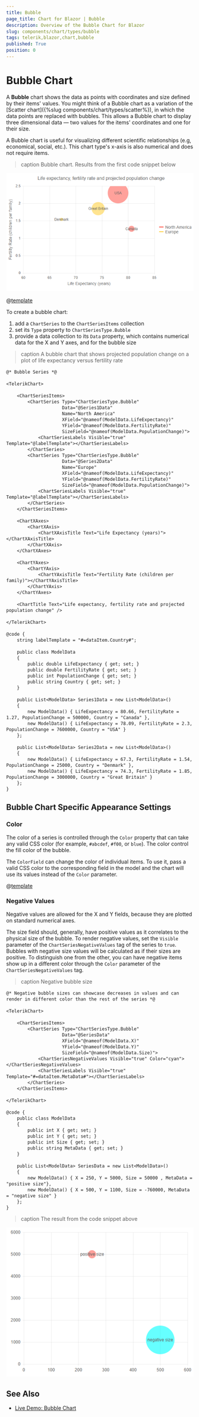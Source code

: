 ```yaml
---
title: Bubble
page_title: Chart for Blazor | Bubble
description: Overview of the Bubble Chart for Blazor
slug: components/chart/types/bubble
tags: telerik,blazor,chart,bubble
published: True
position: 0
---
```


# Bubble Chart

A **Bubble** chart shows the data as points with coordinates and size defined by their items' values. You might think of a Bubble chart as a variation of the [Scatter chart]({%slug components/chart/types/scatter%}), in which the data points are replaced with bubbles. This allows a Bubble chart to display three dimensional data — two values for the items' coordinates and one for their size. 

A Bubble chart is useful for visualizing different scientific relationships (e.g, economical, social, etc.). This chart type's x-axis is also numerical and does not require items.

>caption Bubble chart. Results from the first code snippet below

![](images/basic-bubble-chart.png)

@[template](/_contentTemplates/chart/link-to-basics.md#understand-basics-and-databinding-first)

To create a bubble chart:

1. add a `ChartSeries` to the `ChartSeriesItems` collection
2. set its `Type` property to `ChartSeriesType.Bubble`
3. provide a data collection to its `Data` property, which contains numerical data for the X and Y axes, and for the bubble size


>caption A bubble chart that shows projected population change on a plot of life expectancy versus fertility rate

````CSHTML
@* Bubble Series *@

<TelerikChart>

    <ChartSeriesItems>
        <ChartSeries Type="ChartSeriesType.Bubble"
                     Data="@Series1Data"
                     Name="North America"
                     XField="@nameof(ModelData.LifeExpectancy)"
                     YField="@nameof(ModelData.FertilityRate)"
                     SizeField="@nameof(ModelData.PopulationChange)">
            <ChartSeriesLabels Visible="true" Template="@labelTemplate"></ChartSeriesLabels>
        </ChartSeries>
        <ChartSeries Type="ChartSeriesType.Bubble"
                     Data="@Series2Data"
                     Name="Europe"
                     XField="@nameof(ModelData.LifeExpectancy)"
                     YField="@nameof(ModelData.FertilityRate)"
                     SizeField="@nameof(ModelData.PopulationChange)">
            <ChartSeriesLabels Visible="true" Template="@labelTemplate"></ChartSeriesLabels>
        </ChartSeries>
    </ChartSeriesItems>

    <ChartXAxes>
        <ChartXAxis>
            <ChartXAxisTitle Text="Life Expectancy (years)"></ChartXAxisTitle>
        </ChartXAxis>
    </ChartXAxes>

    <ChartYAxes>
        <ChartYAxis>
            <ChartYAxisTitle Text="Fertility Rate (children per family)"></ChartYAxisTitle>
        </ChartYAxis>
    </ChartYAxes>

    <ChartTitle Text="Life expectancy, fertility rate and projected population change" />

</TelerikChart>

@code {
    string labelTemplate = "#=dataItem.Country#";

    public class ModelData
    {
        public double LifeExpectancy { get; set; }
        public double FertilityRate { get; set; }
        public int PopulationChange { get; set; }
        public string Country { get; set; }
    }

    public List<ModelData> Series1Data = new List<ModelData>()
    {
        new ModelData() { LifeExpectancy = 80.66, FertilityRate = 1.27, PopulationChange = 500000, Country = "Canada" },
        new ModelData() { LifeExpectancy = 78.09, FertilityRate = 2.3, PopulationChange = 7600000, Country = "USA" }
    };

    public List<ModelData> Series2Data = new List<ModelData>()
    {
        new ModelData() { LifeExpectancy = 67.3, FertilityRate = 1.54, PopulationChange = 25000, Country = "Denmark" },
        new ModelData() { LifeExpectancy = 74.3, FertilityRate = 1.85, PopulationChange = 3000000, Country = "Great Britain" }
    };
}

````


## Bubble Chart Specific Appearance Settings

### Color

The color of a series is controlled through the `Color` property that can take any valid CSS color (for example, `#abcdef`, `#f00`, or `blue`). The color control the fill color of the bubble. 

The `ColorField` can change the color of individual items. To use it, pass a valid CSS color to the corresponding field in the model and the chart will use its values instead of the `Color` parameter.


@[template](/_contentTemplates/chart/link-to-basics.md#opacity-area-bubble)


### Negative Values

Negative values are allowed for the X and Y fields, because they are plotted on standard numerical axes.

The size field should, generally, have positive values as it correlates to the physical size of the bubble. To render negative values, set the `Visible` parameter of the `ChartSeriesNegativeValues` tag of the series to `true`. Bubbles with negative size values will be calculated as if their sizes are positive. To distinguish one from the other, you can have negative items show up in a different color through the `Color` parameter of the `ChartSeriesNegativeValues` tag.

>caption Negative bubble size

````CSHTML
@* Negative bubble sizes can showcase decreases in values and can render in different color than the rest of the series *@

<TelerikChart>

    <ChartSeriesItems>
        <ChartSeries Type="ChartSeriesType.Bubble"
                     Data="@SeriesData"
                     XField="@nameof(ModelData.X)"
                     YField="@nameof(ModelData.Y)"
                     SizeField="@nameof(ModelData.Size)">
            <ChartSeriesNegativeValues Visible="true" Color="cyan"></ChartSeriesNegativeValues>
            <ChartSeriesLabels Visible="true" Template="#=dataItem.MetaData#"></ChartSeriesLabels>
        </ChartSeries>
    </ChartSeriesItems>

</TelerikChart>

@code {
    public class ModelData
    {
        public int X { get; set; }
        public int Y { get; set; }
        public int Size { get; set; }
        public string MetaData { get; set; }
    }

    public List<ModelData> SeriesData = new List<ModelData>()
    {
        new ModelData() { X = 250, Y = 5000, Size = 50000 , MetaData = "positive size"},
        new ModelData() { X = 500, Y = 1100, Size = -760000, MetaData = "negative size" }
    };
}
````

>caption The result from the code snippet above

![](images/bubble-chart-negative-values.png)


## See Also

  * [Live Demo: Bubble Chart](https://demos.telerik.com/blazor-ui/chart/bubble-chart)
